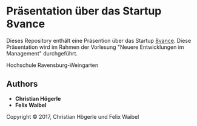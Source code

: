 # Präsentation über das Startup 8vance

Dieses Repository enthält eine Präsention über das Startup [8vance](https://8vance.com/). Diese Präsentation wird im Rahmen der Vorlesung "Neuere Entwicklungen im Management" durchgeführt.

Hochschule Ravensburg-Weingarten

## Authors

* **Christian Högerle**
* **Felix Waibel**


Copyright © 2017, Christian Högerle und Felix Waibel